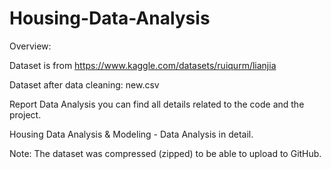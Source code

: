 # Housing-Data-Analysis

Overview:

Dataset is from https://www.kaggle.com/datasets/ruiqurm/lianjia

Dataset after data cleaning: new.csv

Report Data Analysis you can find all details related to the code and the project.

Housing Data Analysis & Modeling - Data Analysis in detail.

Note: The dataset was compressed (zipped) to be able to upload to GitHub.
